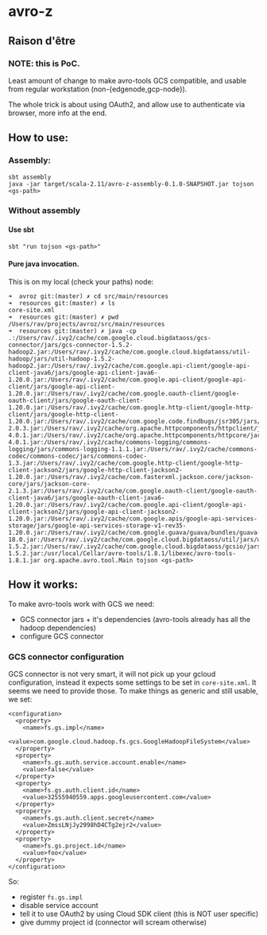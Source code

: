 # avro-z

## Raison d'être

### NOTE: this is PoC.

Least amount of change to make avro-tools GCS compatible, and usable from
regular workstation (non-{edgenode,gcp-node}).

The whole trick is about using OAuth2, and allow use to authenticate via browser,
more info at the end.

## How to use:

### Assembly:

```
sbt assembly
java -jar target/scala-2.11/avro-z-assembly-0.1.0-SNAPSHOT.jar tojson <gs-path>
```

### Without assembly

#### Use sbt

```
sbt "run tojson <gs-path>"
```

#### Pure java invocation.

This is on my local (check your paths) node:
```
➜  avroz git:(master) ✗ cd src/main/resources
➜  resources git:(master) ✗ ls
core-site.xml
➜  resources git:(master) ✗ pwd
/Users/rav/projects/avroz/src/main/resources
➜  resources git:(master) ✗ java -cp .:/Users/rav/.ivy2/cache/com.google.cloud.bigdataoss/gcs-connector/jars/gcs-connector-1.5.2-hadoop2.jar:/Users/rav/.ivy2/cache/com.google.cloud.bigdataoss/util-hadoop/jars/util-hadoop-1.5.2-hadoop2.jar:/Users/rav/.ivy2/cache/com.google.api-client/google-api-client-java6/jars/google-api-client-java6-1.20.0.jar:/Users/rav/.ivy2/cache/com.google.api-client/google-api-client/jars/google-api-client-1.20.0.jar:/Users/rav/.ivy2/cache/com.google.oauth-client/google-oauth-client/jars/google-oauth-client-1.20.0.jar:/Users/rav/.ivy2/cache/com.google.http-client/google-http-client/jars/google-http-client-1.20.0.jar:/Users/rav/.ivy2/cache/com.google.code.findbugs/jsr305/jars/jsr305-2.0.3.jar:/Users/rav/.ivy2/cache/org.apache.httpcomponents/httpclient/jars/httpclient-4.0.1.jar:/Users/rav/.ivy2/cache/org.apache.httpcomponents/httpcore/jars/httpcore-4.0.1.jar:/Users/rav/.ivy2/cache/commons-logging/commons-logging/jars/commons-logging-1.1.1.jar:/Users/rav/.ivy2/cache/commons-codec/commons-codec/jars/commons-codec-1.3.jar:/Users/rav/.ivy2/cache/com.google.http-client/google-http-client-jackson2/jars/google-http-client-jackson2-1.20.0.jar:/Users/rav/.ivy2/cache/com.fasterxml.jackson.core/jackson-core/jars/jackson-core-2.1.3.jar:/Users/rav/.ivy2/cache/com.google.oauth-client/google-oauth-client-java6/jars/google-oauth-client-java6-1.20.0.jar:/Users/rav/.ivy2/cache/com.google.api-client/google-api-client-jackson2/jars/google-api-client-jackson2-1.20.0.jar:/Users/rav/.ivy2/cache/com.google.apis/google-api-services-storage/jars/google-api-services-storage-v1-rev35-1.20.0.jar:/Users/rav/.ivy2/cache/com.google.guava/guava/bundles/guava-18.0.jar:/Users/rav/.ivy2/cache/com.google.cloud.bigdataoss/util/jars/util-1.5.2.jar:/Users/rav/.ivy2/cache/com.google.cloud.bigdataoss/gcsio/jars/gcsio-1.5.2.jar:/usr/local/Cellar/avro-tools/1.8.1/libexec/avro-tools-1.8.1.jar org.apache.avro.tool.Main tojson <gs-path>
```

## How it works:

To make avro-tools work with GCS we need:
 * GCS connector jars + it's dependencies (avro-tools already has all the hadoop dependencies)
 * configure GCS connector

### GCS connector configuration

GCS connector is not very smart, it will not pick up your gcloud configuration, instead it expects some settings
to be set in `core-site.xml`. It seems we need to provide those. To make things as generic and still usable, we
set:

```
<configuration>
  <property>
    <name>fs.gs.impl</name>
    <value>com.google.cloud.hadoop.fs.gcs.GoogleHadoopFileSystem</value>
  </property>
  <property>
    <name>fs.gs.auth.service.account.enable</name>
    <value>false</value>
  </property>
  <property>
    <name>fs.gs.auth.client.id</name>
    <value>32555940559.apps.googleusercontent.com</value>
  </property>
  <property>
    <name>fs.gs.auth.client.secret</name>
    <value>ZmssLNjJy2998hD4CTg2ejr2</value>
  </property>
  <property>
    <name>fs.gs.project.id</name>
    <value>foo</value>
  </property>
</configuration>
```

So:
 * register `fs.gs.impl`
 * disable service account
 * tell it to use OAuth2 by using Cloud SDK client (this is NOT user specific)
 * give dummy project id (connector will scream otherwise)
